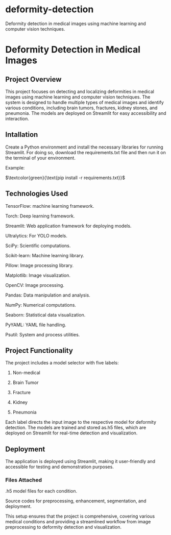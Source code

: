 # deformity-detection
Deformity detection in medical images using machine learning and computer vision techniques.

# Deformity Detection in Medical Images

## Project Overview

This project focuses on detecting and localizing deformities in medical images using machine learning and computer vision techniques. The system is designed to handle multiple types of medical images and identify various conditions, including brain tumors, fractures, kidney stones, and pneumonia. The models are deployed on Streamlit for easy accessibility and interaction.


## Intallation

Create a Python environment and install the necessary libraries for running Streamlit. For doing so, download the requirements.txt file and then run it on the terminal of your environment.

Example:

$`\textcolor{green}{\text{pip install -r requirements.txt}}`$ 

## Technologies Used

TensorFlow: machine learning framework.

Torch: Deep learning framework.

Streamlit: Web application framework for deploying models.

Ultralytics: For YOLO models.

SciPy: Scientific computations.

Scikit-learn: Machine learning library.

Pillow: Image processing library.

Matplotlib: Image visualization.

OpenCV: Image processing.

Pandas: Data manipulation and analysis.

NumPy: Numerical computations.

Seaborn: Statistical data visualization.

PyYAML: YAML file handling.

Psutil: System and process utilities.


## Project Functionality

The project includes a model selector with five labels:

1. Non-medical

2. Brain Tumor

3. Fracture

4. Kidney

5. Pneumonia

Each label directs the input image to the respective model for deformity detection. The models are trained and stored as.h5 files, which are deployed on Streamlit for real-time detection and visualization.

## Deployment

The application is deployed using Streamlit, making it user-friendly and accessible for testing and demonstration purposes.

### Files Attached

.h5 model files for each condition.

Source codes for preprocessing, enhancement, segmentation, and deployment.

This setup ensures that the project is comprehensive, covering various medical conditions and providing a streamlined workflow from image preprocessing to deformity detection and visualization.
